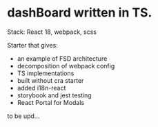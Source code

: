 # dashBoard written in TS. 


Stack: 
React 18, webpack, scss

Starter that gives: 
- an example of FSD architecture
- decomposition of webpack config
- TS implementations
- built without cra starter
- added i18n-react
- storybook and jest testing
- React Portal for Modals

to be upd...


